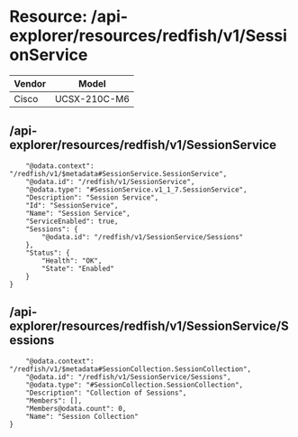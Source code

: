 # Resource: /api-explorer/resources/redfish/v1/SessionService

Vendor | Model
--- | ---
Cisco | UCSX-210C-M6

## /api-explorer/resources/redfish/v1/SessionService

```{
    "@odata.context": "/redfish/v1/$metadata#SessionService.SessionService",
    "@odata.id": "/redfish/v1/SessionService",
    "@odata.type": "#SessionService.v1_1_7.SessionService",
    "Description": "Session Service",
    "Id": "SessionService",
    "Name": "Session Service",
    "ServiceEnabled": true,
    "Sessions": {
        "@odata.id": "/redfish/v1/SessionService/Sessions"
    },
    "Status": {
        "Health": "OK",
        "State": "Enabled"
    }
}
```

## /api-explorer/resources/redfish/v1/SessionService/Sessions

```{
    "@odata.context": "/redfish/v1/$metadata#SessionCollection.SessionCollection",
    "@odata.id": "/redfish/v1/SessionService/Sessions",
    "@odata.type": "#SessionCollection.SessionCollection",
    "Description": "Collection of Sessions",
    "Members": [],
    "Members@odata.count": 0,
    "Name": "Session Collection"
}
```


